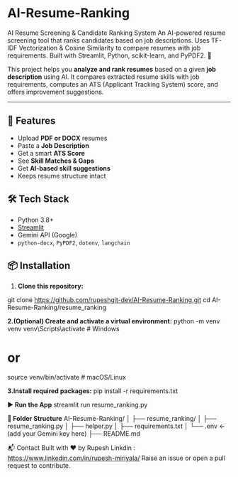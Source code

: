 # AI-Resume-Ranking
AI Resume Screening &amp; Candidate Ranking System An AI-powered resume screening tool that ranks candidates based on job descriptions. Uses TF-IDF Vectorization &amp; Cosine Similarity to compare resumes with job requirements. Built with Streamlit, Python, scikit-learn, and PyPDF2. 🚀

This project helps you **analyze and rank resumes** based on a given **job description** using AI. It compares extracted resume skills with job requirements, computes an ATS (Applicant Tracking System) score, and offers improvement suggestions.

---

## 🚀 Features

- Upload **PDF or DOCX** resumes
- Paste a **Job Description**
- Get a smart **ATS Score**
- See **Skill Matches & Gaps**
- Get **AI-based skill suggestions**
- Keeps resume structure intact


## 🛠 Tech Stack

- Python 3.8+
- [Streamlit](https://streamlit.io/)
- Gemini API (Google)
- `python-docx`, `PyPDF2`, `dotenv`, `langchain`


## 📦 Installation

1. **Clone this repository:**

git clone https://github.com/rupeshgit-dev/AI-Resume-Ranking.git
cd AI-Resume-Ranking/resume_ranking

**2.(Optional) Create and activate a virtual environment:**
python -m venv venv
venv\Scripts\activate  # Windows
# or
source venv/bin/activate  # macOS/Linux

**3.Install required packages:**
pip install -r requirements.txt

**▶️ Run the App**
streamlit run resume_ranking.py

**📁 Folder Structure**
AI-Resume-Ranking/
│
├── resume_ranking/
│   ├── resume_ranking.py
│   ├── helper.py
│   ├── requirements.txt
│   └── .env  ← (add your Gemini key here)
├── README.md


📬 Contact
Built with ❤️ by Rupesh
Linkdin : https://www.linkedin.com/in/rupesh-miriyala/
Raise an issue or open a pull request to contribute.
